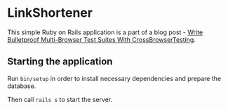 # LinkShortener

This simple Ruby on Rails application is a part of a blog post - [Write Bulletproof Multi-Browser Test Suites With CrossBrowserTesting](https://www.leadfeeder.com/blog/multi-browser-test-suites/).

## Starting the application
Run `bin/setup` in order to install necessary dependencies and prepare the database.

Then call `rails s` to start the server.
